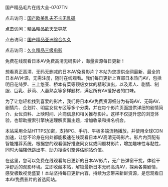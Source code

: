 
国产精品毛片在线大全-0707TN

点击访问：<a href="https://bsdf-5f5.pages.dev/">国产欧美乱夫不卡无乱码</a>

点击访问：<a href="https://gda-c7m.pages.dev/">精品精品欲天堂导航</a>

点击访问：<a href="https://gsd-agv.pages.dev/">国产精品亚洲综合久久</a>

点击访问：<a href="https://fdhf-454.pages.dev/">久久精品三级电影</a>


免费在线观看日本AV免费高清无码影片，海量资源每日更新！

想看真正高清、无码无删减的日本AV免费影片？本站为您提供全网最新、最全的日本AV片源，无需注册，随时在线观看。我们每日更新上百部日本热门AV，包括明日花绮罗、三上悠亚、桥本有菜等顶级女优的精彩演出，以及素人、剧情、制服、巨乳、萝莉、人妻熟女等多样题材，满足所有AV爱好者的口味。

为了让您轻松找到喜爱的影片，我们将日本AV免费资源细分为有码AV、无码AV、剧情片、企划片、明星女优专区等多个分类，并在每个影片页面提供详细的剧情简介、女优资料、上映时间、片商信息和相关推荐影片。这样不仅提升您的浏览体验，也帮助搜索引擎快速理解页面主题，增加收录和排名机会。

本站采用全站HTTPS加密，支持PC、手机、平板多端流畅播放，并使用全球CDN加速，让您不论身在何处都能极速在线观看日本AV高清无码影片。影片内页配有智能推荐系统，根据您的观看偏好推送同女优或同题材影片，增加趣味性与黏性，同时大幅降低跳出率，助力搜索引擎评估网站价值。

在这里，您可以免费在线观看每日更新的日本AV影片，无广告弹窗干扰，体验干净舒适的观影环境。立即收藏本站，解锁最新日本无码高清AV，探索各类剧情，感受极致视觉盛宴！本站坚持每日更新内容，持续为您带来新鲜资源，是您观看日本AV免费影片的首选网站。
<span style="display:none;">[Canonical link] ( ）</span>
